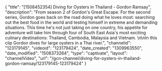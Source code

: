 {
    "title": "[1508452354] Diving for Oysters in Thailand - Gordon Ramsay",
    "description": "From season 2 of Gordon's Great Escape. For the second series, Gordon goes back on the road doing what he loves most: searching out the best food in the world and testing himself in extreme and demanding situations. This time he's not just taking on one country, his appetite for adventure will take him through four of South East Asia's most exciting culinary destinations: Thailand, Cambodia, Malaysia and Vietnam. \n\nIn this clip Gordon dives for large oysters in a Thai river.",
    "channelid": "123179145",
    "videoid": "123179424",
    "date_created": "1309963550",
    "date_modified": "1508373264",
    "type": "captivate",
    "layout": "channelVideo",
    "url": "\/gcn-channel\/diving-for-oysters-in-thailand-gordon-ramsay\/123179145-123179424"
}